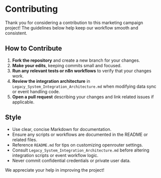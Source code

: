 # Contributing

Thank you for considering a contribution to this marketing campaign project! The guidelines below help keep our workflow smooth and consistent.

## How to Contribute

1. **Fork the repository** and create a new branch for your changes.
2. **Make your edits**, keeping commits small and focused.
3. **Run any relevant tests or n8n workflows** to verify that your changes work.
4. **Review the integration architecture** in `Legacy_System_Integration_Architecture.md` when modifying data sync or event handling code.
5. **Open a pull request** describing your changes and link related issues if applicable.

## Style

- Use clear, concise Markdown for documentation.
- Ensure any scripts or workflows are documented in the README or related files.
- Reference `README.md` for tips on customizing openrouter settings.
- Consult `Legacy_System_Integration_Architecture.md` before altering integration scripts or event workflow logic.
- Never commit confidential credentials or private user data.

We appreciate your help in improving the project!
